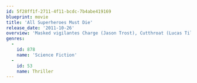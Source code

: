 ```yaml
---
id: 5f28ff1f-2711-4f11-bcdc-7b4abe419169
blueprint: movie
title: 'All Superheroes Must Die'
release_date: '2011-10-26'
overview: 'Masked vigilantes Charge (Jason Trost), Cutthroat (Lucas Till), The Wall (Lee Valmassy), and Shadow (Sophie Merkley) are rendered powerless by their archenemy (James Remar) and are forced to complete a series of deadly tasks in order to save the lives of more than 100 innocent civilians. Should they fail or refuse to cooperate, the entire town will be destroyed. ~ Jason Buchanan, Rovi'
genres:
  -
    id: 878
    name: 'Science Fiction'
  -
    id: 53
    name: Thriller
---
```

